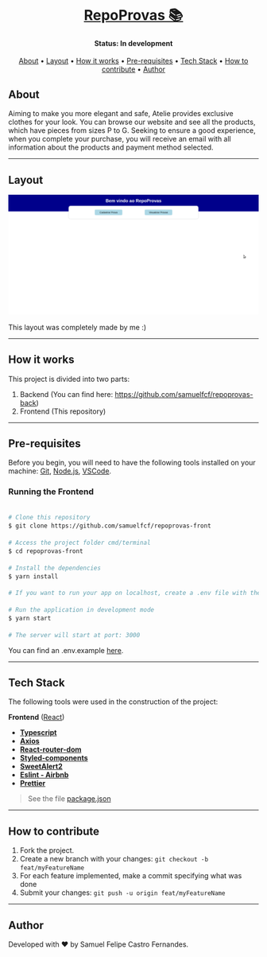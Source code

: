 <h1 align="center">
    <a href="#"> RepoProvas 📚</a>
</h1>

<h4 align="center"> 
	 Status: In development
</h4>

<p align="center">
 <a href="#about">About</a> •
 <a href="#layout">Layout</a> • 
 <a href="#how-it-works">How it works</a> • 
 <a href="#pre-requisites">Pre-requisites</a> • 
 <a href="#tech-stack">Tech Stack</a> • 
 <a href="#how-to-contribute">How to contribute</a> • 
 <a href="#author">Author</a>
</p>

## About

Aiming to make you more elegant and safe, Atelie provides exclusive clothes for your look. You can browse our website and see all the products, which have pieces from sizes P to G. Seeking to ensure a good experience, when you complete your purchase, you will receive an email with all information about the products and payment method selected.

---

## Layout

<div align="center">
 <img src="./public/assets/apresentacao.gif" alt="App demonstration" />
</div>

This layout was completely made by me :)

---

## How it works

This project is divided into two parts:

1. Backend (You can find here: https://github.com/samuelfcf/repoprovas-back)
2. Frontend (This repository)

---

## Pre-requisites

Before you begin, you will need to have the following tools installed on your machine:
[Git](https://git-scm.com), [Node.js](https://nodejs.org/en/), [VSCode](https://code.visualstudio.com/).

### Running the Frontend

```bash

# Clone this repository
$ git clone https://github.com/samuelfcf/repoprovas-front

# Access the project folder cmd/terminal
$ cd repoprovas-front

# Install the dependencies
$ yarn install

# If you want to run your app on localhost, create a .env file with the environment variable pointing to your local server.

# Run the application in development mode
$ yarn start

# The server will start at port: 3000

```

You can find an .env.example <a href="https://github.com/samuelfcf/samuelfcf/blob/main/.env.example">here</a>.

---

## Tech Stack

The following tools were used in the construction of the project:

**Frontend** ([React](https://reactjs.org/))

- **[Typescript](https://www.typescriptlang.org/)**
- **[Axios](https://github.com/axios/axios)**
- **[React-router-dom](https://github.com/remix-run/react-router)**
- **[Styled-components](https://github.com/styled-components/styled-components)**
- **[SweetAlert2](https://github.com/sweetalert2/sweetalert2)**
- **[Eslint - Airbnb](https://github.com/airbnb/javascript)**
- **[Prettier](https://github.com/prettier/prettier)**

> See the file [package.json](https://github.com/samuelfcf/repoprovas-front/blob/main/package.json)

---

## How to contribute

1. Fork the project.
2. Create a new branch with your changes: `git checkout -b feat/myFeatureName`
3. For each feature implemented, make a commit specifying what was done
4. Submit your changes: `git push -u origin feat/myFeatureName`

---

## Author

Developed with ❤️ by Samuel Felipe Castro Fernandes.
